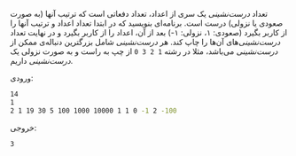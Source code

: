 تعداد *درست‌نشینی* یک سری از اعداد، تعداد دفعاتی است كه ترتيب آنها (به صورت صعودی يا نزولی) درست است. برنامه‌ای بنويسيد كه در ابتدا تعداد اعداد و ترتيب آنها را از كاربر بگيرد (صعودی: ۱، نزولی: ۱-) بعد از آن، اعداد را از كاربر بگيرد و در نهايت تعداد *درست‌نشینی*‌های آن‌ها را چاپ كند.  هر *درست‌نشینی* شامل بزرگترین دنباله‌ی ممکن از *درست‌نشینی‌* می‌باشد، مثلا در رشته `1 2 3 0`  از چپ به راست و به صورت نزولی یک *درست‌نشینی* داریم.

ورودی:

```sh
14
1
2 1 19 30 5 100 1000 10000 1 1 0 -1 2 -100
```

خروجی:

```sh
3
```